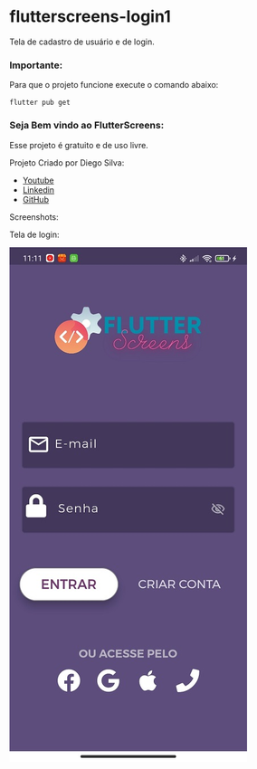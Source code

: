 # flutterscreens-login1

Tela de cadastro  de usuário e de login. 

### Importante:

Para que o projeto funcione execute o comando abaixo:

```
flutter pub get
```


### Seja Bem vindo ao FlutterScreens:

Esse projeto é gratuito e de uso livre.


Projeto Criado por Diego Silva:

- [Youtube](https://www.youtube.com/channel/UCale3h1Y7vM8AQ7Yg3wHAww/)
- [Linkedin](https://www.linkedin.com/in/dsilvaadv/)
- [GitHub](https://github.com/adv7dev)

Screenshots:

Tela de login: 

![alt text](https://github.com/adv7dev/flutterScreens_loginpage1/blob/master/assets/images/Screens%20Login%20page.jpg)




